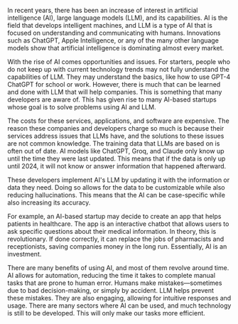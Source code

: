 In recent years, there has been an increase of interest in artificial intelligence (AI), 
large language models (LLM), and its capabilities. AI is the field that develops intelligent 
machines, and LLM is a type of AI that is focused on understanding and communicating with 
humans. Innovations such as ChatGPT, Apple Intelligence, or any of the many other language 
models show that artificial intelligence is dominating almost every market.

With the rise of AI comes opportunities and issues. For starters, people who do not keep up 
with current technology trends may not fully understand the capabilities of LLM. They may 
understand the basics, like how to use GPT-4 ChatGPT for school or work. However, there is 
much that can be learned and done with LLM that will help companies. This is something that 
many developers are aware of. This has given rise to many AI-based startups whose goal is to 
solve problems using AI and LLM.

The costs for these services, applications, and software are expensive. The reason these 
companies and developers charge so much is because their services address issues that LLMs 
have, and the solutions to these issues are not common knowledge. The training data that LLMs 
are based on is often out of date. AI models like ChatGPT, Groq, and Claude only know up until 
the time they were last updated. This means that if the data is only up until 2024, it will 
not know or answer information that happened afterward.

These developers implement AI's LLM by updating it with the information or data they need. 
Doing so allows for the data to be customizable while also reducing hallucinations. This 
means that the AI can be case-specific while also increasing its accuracy. 

For example, an AI-based startup may decide to create an app that helps patients in healthcare. 
The app is an interactive chatbot that allows users to ask specific questions about their 
medical information. In theory, this is revolutionary. If done correctly, it can replace the 
jobs of pharmacists and receptionists, saving companies money in the long run. Essentially, 
AI is an investment.

There are many benefits of using AI, and most of them revolve around time. AI allows for 
automation, reducing the time it takes to complete manual tasks that are prone to human error. 
Humans make mistakes—sometimes due to bad decision-making, or simply by accident. LLM helps 
prevent these mistakes. They are also engaging, allowing for intuitive responses and usage. 
There are many sectors where AI can be used, and much technology is still to be developed. 
This will only make our tasks more efficient.

